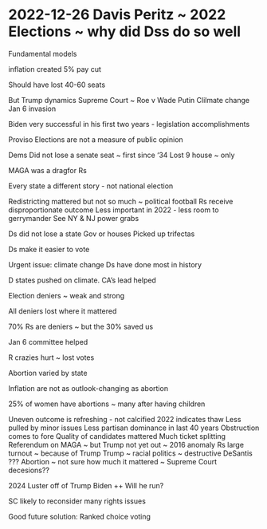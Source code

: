 # 2022-12-26 Davis Peritz ~ 2022 Elections ~ why did Dss do so well

Fundamental models

inflation created 5% pay cut

Should have lost 40-60 seats

But
Trump dynamics
Supreme Court ~ Roe v Wade
Putin
Clilmate change
Jan 6 invasion


Biden very successful in his first two years - legislation accomplishments

Proviso
Elections are not a measure of public opinion

Dems
Did not lose a senate seat ~ first since ‘34
Lost 9 house ~ only

MAGA was a dragfor Rs

Every state a different story - not  national election

Redistricting mattered but not so much ~ political football
Rs receive disproportionate outcome
Less important in 2022 - less room to gerrymander
See NY & NJ power grabs

Ds did not lose a state Gov or houses
Picked up trifectas

Ds make it easier to vote

Urgent issue: climate change
Ds have done most in history

D states pushed on climate. CA’s lead helped

Election deniers ~ weak and strong

All deniers lost where it mattered

70% Rs are deniers ~ but the 30% saved us

Jan 6 committee helped

R crazies hurt ~ lost votes

Abortion varied by state

Inflation are not as outlook-changing as abortion

25% of women have abortions ~ many after having children

Uneven outcome is refreshing - not calcified
2022 indicates thaw
Less pulled by minor issues
Less partisan dominance in last 40 years
Obstruction comes to fore
Quality of candidates mattered
Much ticket splitting
Referendum on MAGA ~ but Trump not yet out ~ 2016 anomaly
Rs large turnout ~ because of Trump
Trump ~ racial politics ~ destructive
DeSantis ???
Abortion ~ not sure how much it mattered ~ Supreme Court decesions??

2024
Luster off of Trump
Biden ++
Will he run?

SC likely to reconsider many rights issues

Good future solution: Ranked choice voting
